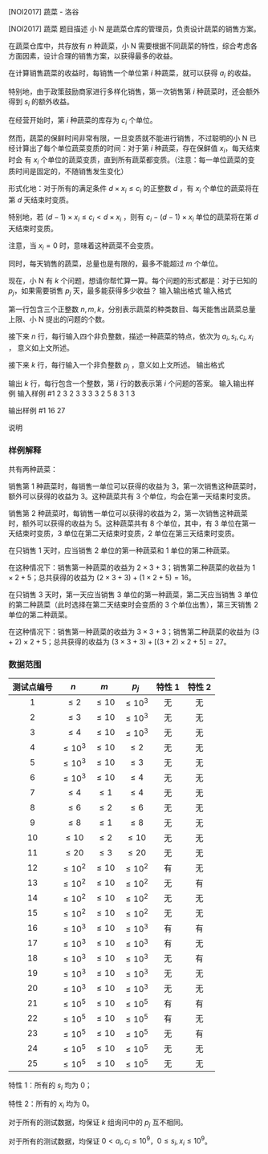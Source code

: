 



[NOI2017] 蔬菜 - 洛谷














[NOI2017] 蔬菜
题目描述
小 N 是蔬菜仓库的管理员，负责设计蔬菜的销售方案。

在蔬菜仓库中，共存放有 $n$ 种蔬菜，小 N 需要根据不同蔬菜的特性，综合考虑各方面因素，设计合理的销售方案，以获得最多的收益。

在计算销售蔬菜的收益时，每销售一个单位第 $i$ 种蔬菜，就可以获得 $a_i$ 的收益。

特别地，由于政策鼓励商家进行多样化销售，第一次销售第 $i$ 种蔬菜时，还会额外得到 $s_i$ 的额外收益。

在经营开始时，第 $i$ 种蔬菜的库存为 $c_i$ 个单位。

然而，蔬菜的保鲜时间非常有限，一旦变质就不能进行销售，不过聪明的小 N 已 经计算出了每个单位蔬菜变质的时间：对于第 $i$ 种蔬菜，存在保鲜值 $x_i$，每天结束时会 有 $x_i$ 个单位的蔬菜变质，直到所有蔬菜都变质。（注意：每一单位蔬菜的变质时间是固定的，不随销售发生变化）

形式化地：对于所有的满足条件 $d\times x_i \leq c_i$ 的正整数 $d$ ，有 $x_i$ 个单位的蔬菜将在 第 $d$ 天结束时变质。

特别地，若 $(d - 1)\times x_i \leq c_i < d\times x_i$ ，则有 $c_i - (d - 1)\times x_i$ 单位的蔬菜将在第 $d$ 天结束时变质。

注意，当 $x_i = 0$ 时，意味着这种蔬菜不会变质。

同时，每天销售的蔬菜，总量也是有限的，最多不能超过 $m$ 个单位。

现在，小 N 有 $k$ 个问题，想请你帮忙算一算。每个问题的形式都是：对于已知的 $p_j$，如果需要销售 $p_j$ 天，最多能获得多少收益？
输入输出格式
输入格式

第一行包含三个正整数 $n,m,k$，分别表示蔬菜的种类数目、每天能售出蔬菜总量上限、小 N 提出的问题的个数。

接下来 $n$ 行，每行输入四个非负整数，描述一种蔬菜的特点，依次为 $a_i,s_i,c_i,x_i$ ， 意义如上文所述。

接下来 $k$ 行，每行输入一个非负整数 $p_j$ ，意义如上文所述。
输出格式

输出 $k$ 行，每行包含一个整数，第 $i$ 行的数表示第 $i$ 个问题的答案。
输入输出样例
输入样例 #1
2 3 2
3 3 3 3
2 5 8 3
1
3

输出样例 #1
16
27

说明
### 样例解释

共有两种蔬菜：

销售第 $1$ 种蔬菜时，每销售一单位可以获得的收益为 $3$，第一次销售这种蔬菜时，额外可以获得的收益为 $3$。这种蔬菜共有 $3$ 个单位，均会在第一天结束时变质。

销售第 $2$ 种蔬菜时，每销售一单位可以获得的收益为 $2$，第一次销售这种蔬菜时，额外可以获得的收益为 $5$。这种蔬菜共有 $8$ 个单位，其中，有 $3$ 单位在第一天结束时变质，$3$ 单位在第二天结束时变质，$2$ 单位在第三天结束时变质。

在只销售 $1$ 天时，应当销售 $2$ 单位的第一种蔬菜和 $1$ 单位的第二种蔬菜。

在这种情况下：销售第一种蔬菜的收益为 $2 \times 3 + 3$；销售第二种蔬菜的收益为 $1 \times 2 + 5$；总共获得的收益为 $(2 \times 3 + 3) + (1 \times 2 + 5) = 16$。

在只销售 $3$ 天时，第一天应当销售 $3$ 单位的第一种蔬菜，第二天应当销售 $3$ 单位的第二种蔬菜（此时选择在第二天结束时会变质的 $3$ 个单位出售），第三天销售 $2$ 单位的第二种蔬菜。

在这种情况下：销售第一种蔬菜的收益为 $3 \times 3 + 3$；销售第二种蔬菜的收益为 $(3 + 2) \times 2 + 5$；总共获得的收益为 $(3 \times 3 + 3) + [(3 + 2) \times 2 + 5] = 27$。

### 数据范围

| 测试点编号 |    $n$     |   $m$    |   $p_j$    | 特性 $1$ |    特性 $2$    |
| :--------: | :--------: | :------: | :--------: | :------: | :------------: |
|    $1$     |  $\le 2$   | $\le 10$ | $\le 10^3$ |    无    |       无       |
|    $2$     |  $\le 3$   | $\le 10$ | $\le 10^3$ |    无    |       无       |
|    $3$     |  $\le 4$   | $\le 10$ | $\le 10^3$ |    无    |       无       |
|    $4$     | $\le 10^3$ | $\le 10$ |  $\le 2$   |    无    |       无       |
|    $5$     | $\le 10^3$ | $\le 10$ |  $\le 3$   |    无    |       无       |
|    $6$     | $\le 10^3$ | $\le 10$ |  $\le 4$   |    无    |       无       |
|    $7$     |  $\le 4$   | $\le 1$  |  $\le 4$   |    无    |       无       |
|    $8$     |  $\le 6$   | $\le 2$  |  $\le 6$   |    无    |       无       |
|    $9$     |  $\le 8$   | $\le 1$  |  $\le 8$   |    无    |       无       |
|    $10$    |  $\le 10$  | $\le 2$  |  $\le 10$  |    无    |       无       |
|    $11$    |  $\le 20$  | $\le 3$  |  $\le 20$  |    无    |       无       |
|    $12$    | $\le 10^2$ | $\le 10$ | $\le 10^2$ |    有    | 无 |
|    $13$    | $\le 10^2$ | $\le 10$ | $\le 10^2$ |    无    |       有       |
|    $14$    | $\le 10^2$ | $\le 10$ | $\le 10^2$ |    无    | 无 |
|    $15$    | $\le 10^2$ | $\le 10$ | $\le 10^2$ |    无    | 无 |
|    $16$    | $\le 10^3$ | $\le 10$ | $\le 10^3$ |    有    | 有 |
|    $17$    | $\le 10^3$ | $\le 10$ | $\le 10^3$ |    有    | 无 |
|    $18$    | $\le 10^3$ | $\le 10$ | $\le 10^3$ |    无    |       有       |
|    $19$    | $\le 10^3$ | $\le 10$ | $\le 10^3$ |    无    | 无 |
|    $20$    | $\le 10^3$ | $\le 10$ | $\le 10^3$ |    无    | 无 |
|    $21$    | $\le 10^5$ | $\le 10$ | $\le 10^5$ |    有    | 有 |
|    $22$    | $\le 10^5$ | $\le 10$ | $\le 10^5$ |    有    |       无       |
|    $23$    | $\le 10^5$ | $\le 10$ | $\le 10^5$ |    无    |       有       |
|    $24$    | $\le 10^5$ | $\le 10$ | $\le 10^5$ |    无    |       无       |
|    $25$    | $\le 10^5$ | $\le 10$ | $\le 10^5$ |    无    |       无       |

特性 $1$：所有的 $s_i$ 均为 $0$；

特性 $2$：所有的 $x_i$ 均为 $0$。

对于所有的测试数据，均保证 $k$ 组询问中的 $p_j$ 互不相同。

对于所有的测试数据，均保证 $0<a_i,c_i\le 10^9$，$0\le s_i,x_i\le 10^9$。








